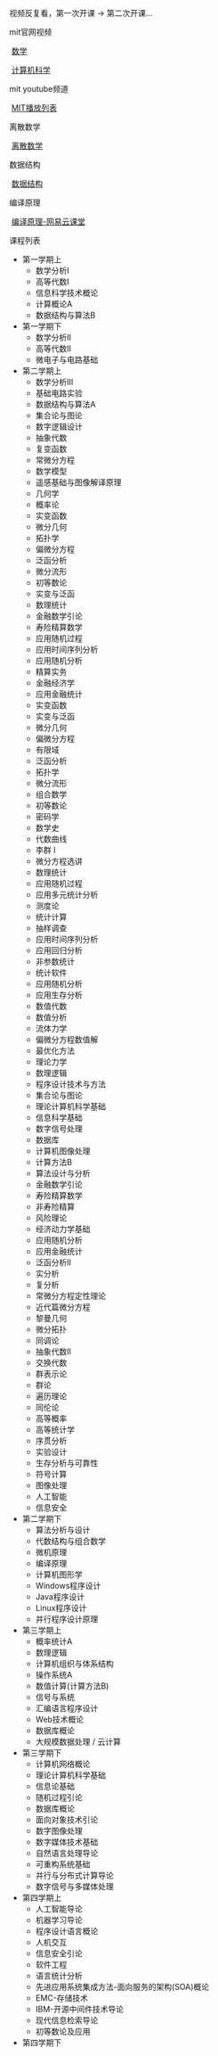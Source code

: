 视频反复看，第一次开课 -> 第二次开课...

mit官网视频

​	[数学](https://ocw.mit.edu/courses/find-by-topic/#cat=mathematics)

​	[计算机科学](https://ocw.mit.edu/courses/find-by-topic/#cat=engineering&subcat=computerscience)

mit youtube频道

​	[MIT播放列表](https://www.youtube.com/user/MIT/playlists)

离散数学

​	[离散数学](http://mooc.study.163.com/course/1000002018?tid=1000002017#/info)

数据结构

​	[数据结构](http://mooc.study.163.com/course/1000033001?tid=1000044001#/info)

编译原理

​	[编译原理-网易云课堂](http://mooc.study.163.com/course/1000002001?tid=2001355028#/info)





课程列表

- 第一学期上
  - 数学分析I
  - 高等代数I
  - 信息科学技术概论
  - 计算概论A
  - 数据结构与算法B
- 第一学期下
  - 数学分析II
  - 高等代数II
  - 微电子与电路基础
- 第二学期上
  - 数学分析III
  - 基础电路实验
  - 数据结构与算法A
  - 集合论与图论
  - 数字逻辑设计
  - 抽象代数
  - 复变函数
  - 常微分方程
  - 数学模型
  - 遥感基础与图像解译原理
  - 几何学
  - 概率论
  - 实变函数
  - 微分几何
  - 拓扑学
  - 偏微分方程
  - 泛函分析
  - 微分流形
  - 初等数论
  - 实变与泛函
  - 数理统计
  - 金融数学引论
  - 寿险精算数学
  - 应用随机过程
  - 应用时间序列分析
  - 应用随机分析
  - 精算实务
  - 金融经济学
  - 应用金融统计
  - 实变函数
  - 实变与泛函
  - 微分几何
  - 偏微分方程
  - 有限域
  - 泛函分析
  - 拓扑学
  - 微分流形
  - 组合数学
  - 初等数论
  - 密码学
  - 数学史
  - 代数曲线
  - 李群 I
  - 微分方程选讲
  - 数理统计
  - 应用随机过程 
  - 应用多元统计分析
  - 测度论
  - 统计计算
  - 抽样调查
  - 应用时间序列分析
  - 应用回归分析
  - 非参数统计
  - 统计软件
  - 应用随机分析
  - 应用生存分析
  - 数值代数
  - 数值分析
  - 流体力学
  - 偏微分方程数值解
  - 最优化方法
  - 理论力学
  - 数理逻辑
  - 程序设计技术与方法
  - 集合论与图论
  - 理论计算机科学基础
  - 信息科学基础
  - 数字信号处理
  - 数据库
  - 计算机图像处理
  - 计算方法B
  - 算法设计与分析
  - 金融数学引论
  - 寿险精算数学
  - 非寿险精算
  - 风险理论
  - 经济动力学基础
  - 应用随机分析
  - 应用金融统计
  - 泛函分析II
  - 实分析
  - 复分析
  - 常微分方程定性理论
  - 近代篇微分方程
  - 黎曼几何
  - 微分拓扑
  - 同调论
  - 抽象代数II
  - 交换代数
  - 群表示论
  - 群论
  - 遍历理论
  - 同伦论
  - 高等概率
  - 高等统计学
  - 序贯分析
  - 实验设计
  - 生存分析与可靠性
  - 符号计算
  - 图像处理
  - 人工智能
  - 信息安全
- 第二学期下
  - 算法分析与设计
  - 代数结构与组合数学
  - 微机原理
  - 编译原理
  - 计算机图形学
  - Windows程序设计
  - Java程序设计
  - Linux程序设计
  - 并行程序设计原理
- 第三学期上
  - 概率统计A
  - 数理逻辑
  - 计算机组织与体系结构
  - 操作系统A
  - 数值计算(计算方法B)
  - 信号与系统
  - 汇编语言程序设计
  - Web技术概论
  - 数据库概论
  - 大规模数据处理 / 云计算
- 第三学期下
  - 计算机网络概论
  - 理论计算机科学基础
  - 信息论基础
  - 随机过程引论
  - 数据库概论
  - 面向对象技术引论
  - 数字图像处理
  - 数字媒体技术基础
  - 自然语言处理导论
  - 可重构系统基础
  - 并行与分布式计算导论
  - 数字信号与多媒体处理
- 第四学期上
  - 人工智能导论
  - 机器学习导论
  - 程序设计语言概论
  - 人机交互
  - 信息安全引论
  - 软件工程
  - 语言统计分析
  - 先进应用系统集成方法-面向服务的架构(SOA)概论
  - EMC-存储技术
  - IBM-开源中间件技术导论
  - 现代信息检索导论
  - 初等数论及应用
- 第四学期下